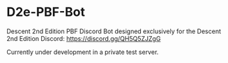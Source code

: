 # D2e-PBF-Bot

Descent 2nd Edition PBF Discord Bot designed exclusively for the Descent 2nd Edition Discord: https://discord.gg/QH5Q5ZJZgG

Currently under development in a private test server.
